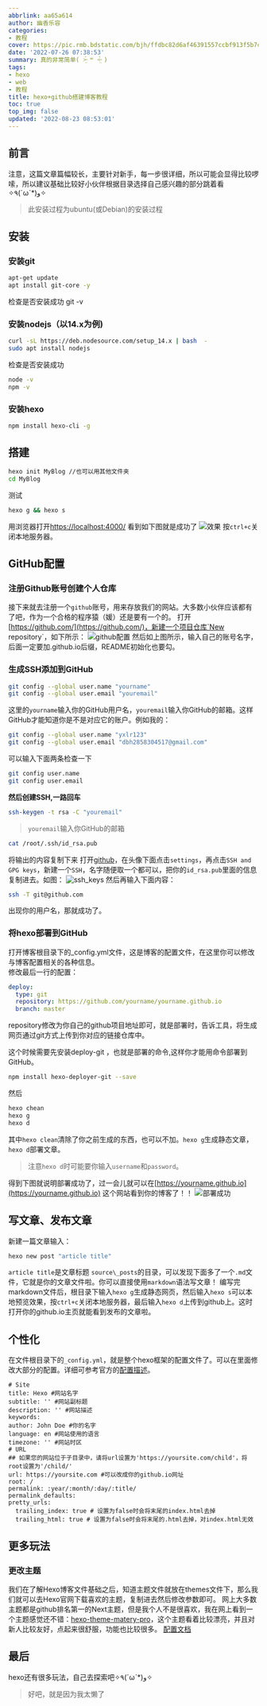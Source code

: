 ```yaml
---
abbrlink: aa65a614
author: 幽香乐容
categories:
- 教程
cover: https://pic.rmb.bdstatic.com/bjh/ffdbc82d6af46391557ccbf913f5b7c5.jpeg
date: '2022-07-26 07:38:53'
summary: 真的非常简单( ˃̶̤́ ꒳ ˂̶̤̀ )
tags:
- hexo
- web
- 教程
title: hexo+github搭建博客教程
toc: true
top_img: false
updated: '2022-08-23 08:53:01'
---
```

## 前言

注意，这篇文章篇幅较长，主要针对新手，每一步很详细，所以可能会显得比较啰嗦，所以建议基础比较好小伙伴根据目录选择自己感兴趣的部分跳着看✧٩(ˊωˋ*)و✧

> 此安装过程为ubuntu(或Debian)的安装过程

## 安装

### 安装git

```Bash
apt-get update
apt install git-core -y
```

检查是否安装成功
git -v

### 安装nodejs（以14.x为例)

```Bash
curl -sL https://deb.nodesource.com/setup_14.x | bash  - 
sudo apt install nodejs
```

检查是否安装成功

```Bash
node -v
npm -v
```

### 安装hexo

```Bash
npm install hexo-cli -g
```

## 搭建

```Bash
hexo init MyBlog //也可以用其他文件夹
cd MyBlog
```

测试

```Bash
hexo g && hexo s
```

用浏览器打开[https://localhost:4000/](https://localhost:4000/)
看到如下图就是成功了
![效果](https://pic.rmb.bdstatic.com/bjh/9f4a6a09b5b3f6516668ab45827cc574.png)
按`ctrl+c`关闭本地服务器。

## GitHub配置

### 注册Github账号创建个人仓库

接下来就去注册一个`github`账号，用来存放我们的网站。大多数小伙伴应该都有了吧，作为一个合格的程序猿（媛）还是要有一个的。
打开[https://github.com/](https://github.com/)，新建一个项目仓库`New repository`，如下所示：
![github配置](https://pic.rmb.bdstatic.com/bjh/ba46323db6dbccc9d1f923e2569daa92.jpeg)
然后如上图所示，输入自己的账号名字，后面一定要加.github.io后缀，README初始化也要勾。

### 生成SSH添加到GitHub

```Bash
git config --global user.name "yourname"
git config --global user.email "youremail"
```

这里的`yourname`输入你的GitHub用户名，`youremail`输入你GitHub的邮箱。这样GitHub才能知道你是不是对应它的账户。例如我的：

```Bash
git config --global user.name "yxlr123"
git config --global user.email "dbh2858304517@gmail.com"
```

可以输入下面两条检查一下

```Bash
git config user.name
git config user.email
```

**然后创建SSH,一路回车**

```Bash
ssh-keygen -t rsa -C "youremail"
```

> `youremail`输入你GitHub的邮箱

```Bash
cat /root/.ssh/id_rsa.pub
```

将输出的内容复制下来
打开[github](github.com)，在头像下面点击`settings`，再点击`SSH and GPG keys`，新建一个`SSH`，名字随便取一个都可以，把你的`id_rsa.pub`里面的信息复制进去。如图：
![ssh_keys](https://pic.rmb.bdstatic.com/bjh/56792662574ff820a5e50244c9324cf9.png)
然后再输入下面内容：

```Bash
ssh -T git@github.com
```

出现你的用户名，那就成功了。

### 将hexo部署到GitHub

打开博客根目录下的_config.yml文件，这是博客的配置文件，在这里你可以修改与博客配置相关的各种信息。</br>
修改最后一行的配置：

```yml
deploy:
  type: git
  repository: https://github.com/yourname/yourname.github.io
  branch: master
```

repository修改为你自己的github项目地址即可，就是部署时，告诉工具，将生成网页通过git方式上传到你对应的链接仓库中。

这个时候需要先安装deploy-git ，也就是部署的命令,这样你才能用命令部署到GitHub。

```Bash
npm install hexo-deployer-git --save
```

然后

```Bash
hexo chean
hexo g
hexo d
```

其中`hexo clean`清除了你之前生成的东西，也可以不加。`hexo g`生成静态文章，`hexo d`部署文章。

> 注意`hexo d`时可能要你输入`username`和`password`。

得到下图就说明部署成功了，过一会儿就可以在[https://yourname.github.io](https://yourname.github.io) 这个网站看到你的博客了！！
![部署成功](https://pic.rmb.bdstatic.com/bjh/700c6575d1ccd3056e49e993de712c24.png)

## 写文章、发布文章

新建一篇文章输入：

```Bash
hexo new post "article title"
```

`article title`是文章标题
`source\_posts`的目录，可以发现下面多了一个`.md`文件，它就是你的文章文件啦。你可以直接使用`markdown`语法写文章！
编写完markdown文件后，根目录下输入`hexo g`生成静态网页，然后输入`hexo s`可以本地预览效果，按`ctrl+c`关闭本地服务器，最后输入`hexo d`上传到github上。这时打开你的github.io主页就能看到发布的文章啦。

## 个性化

在文件根目录下的`_config.yml`，就是整个hexo框架的配置文件了。可以在里面修改大部分的配置。详细可参考官方的[配置描述](https://hexo.io/zh-cn/docs/configuration)。

```Yml
# Site
title: Hexo #网站名字
subtitle: '' #网站副标题
description: '' #网站描述
keywords:
author: John Doe #你的名字
language: en #网站使用的语言
timezone: '' #网站时区
# URL
## 如果您的网站位于子目录中，请将url设置为'https://yoursite.com/child'，将root设置为'/child/'
url: https://yoursite.com #可以改成你的github.io网址
root: /
permalink: :year/:month/:day/:title/
permalink_defaults:
pretty_urls:
  trailing_index: true # 设置为false时会将末尾的index.html去掉
  trailing_html: true # 设置为false时会将末尾的.html去掉，对index.html无效
```

## 更多玩法

### 更改主题

我们在了解Hexo博客文件基础之后，知道主题文件就放在themes文件下，那么我们就可以去Hexo官网下载喜欢的主题，复制进去然后修改参数即可。
网上大多数主题都是github排名第一的Next主题，但是我个人不是很喜欢，我在网上看到一个主题感觉还不错：[hexo-theme-matery-pro](https://github.com/aloeJun/hexo-themes-matery-pro)，这个主题看着比较漂亮，并且对新人比较友好，点起来很舒服，功能也比较很多。
[配置文档](https://github.com/aloeJun/hexo-themes-matery-pro/blob/master/README.md)

## 最后

hexo还有很多玩法，自己去探索吧✧٩(ˊωˋ*)و✧

> 好吧，就是因为我太懒了
